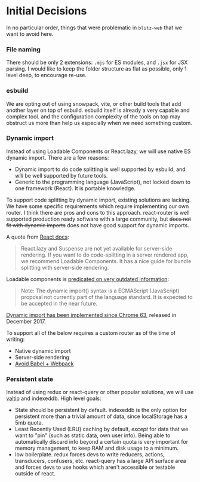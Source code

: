 # Initial Decisions

In no particular order, things that were problematic in `blitz-web` that we want to avoid here.

### File naming

There should be only 2 extensions: `.mjs` for ES modules, and `.jsx` for JSX parsing. I would like to keep the folder structure as flat as possible, only 1 level deep, to encourage re-use.

### esbuild

We are opting out of using snowpack, vite, or other build tools that add another layer on top of esbuild. esbuild itself is already a very capable and complex tool. and the configuration complexity of the tools on top may obstruct us more than help us especially when we need something custom.

### Dynamic import

Instead of using Loadable Components or React.lazy, we will use native ES dynamic import. There are a few reasons:

- Dynamic import to do code splitting is well supported by esbuild, and _will_ be well supported by future tools.
- Generic to the programming language (JavaScript), not locked down to one framework (React). It is portable knowledge.

To support code splitting by dynamic import, existing solutions are lacking. We have some specific requirements which require implementing our own router. I think there are pros and cons to this approach. react-router is well supported production ready software with a large community, but ~~does not fit with dynamic imports~~ does not have good support for dynamic imports.

A quote from [React docs](https://reactjs.org/docs/code-splitting.html):

> React.lazy and Suspense are not yet available for server-side rendering. If you want to do code-splitting in a server rendered app, we recommend Loadable Components. It has a nice guide for bundle splitting with server-side rendering.

Loadable components is [predicated on very outdated information](https://loadable-components.com/docs/code-splitting/):

> Note: The dynamic import() syntax is a ECMAScript (JavaScript) proposal not currently part of the language standard. It is expected to be accepted in the near future.

[Dynamic import has been implemented since Chrome 63](https://caniuse.com/es6-module-dynamic-import), released in December 2017.

To support all of the below requires a custom router as of the time of writing:

- Native dynamic import
- Server-side rendering
- [Avoid Babel + Webpack](https://loadable-components.com/docs/getting-started/)

### Persistent state

Instead of using redux or react-query or other popular solutions, we will use [valtio](https://github.com/pmndrs/valtio) and indexeddb. High level goals:

- State should be persistent by default. indexeddb is the only option for persistent more than a trivial amount of data, since localStorage has a 5mb quota.
- Least Recently Used (LRU) caching by default, _except_ for data that we want to "pin" (such as static data, own user info). Being able to automatically discard info beyond a certain quota is very important for memory management, to keep RAM and disk usage to a minimum.
- low boilerplate. redux forces devs to write reducers, actions, transducers, confusers, etc. react-query has a large API surface area and forces devs to use hooks which aren't accessible or testable outside of react.

